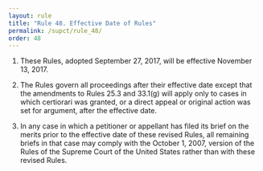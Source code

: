 ```yaml
---
layout: rule
title: "Rule 48. Effective Date of Rules"
permalink: /supct/rule_48/
order: 48
---
```


1. These Rules, adopted September 27, 2017, will be effec­tive November 13, 2017.


2. The Rules govern all proceedings after their effective date except that the amendments to Rules 25.3 and 33.1(g) will apply only to cases in which certiorari was granted, or a direct appeal or original action was set for argument, after the effective date.


3. In any case in which a petitioner or appellant has filed its brief on the merits prior to the effective date of these revised Rules, all remaining briefs in that case may comply with the October 1, 2007, version of the Rules of the Supreme Court of the United States rather than with these revised Rules.